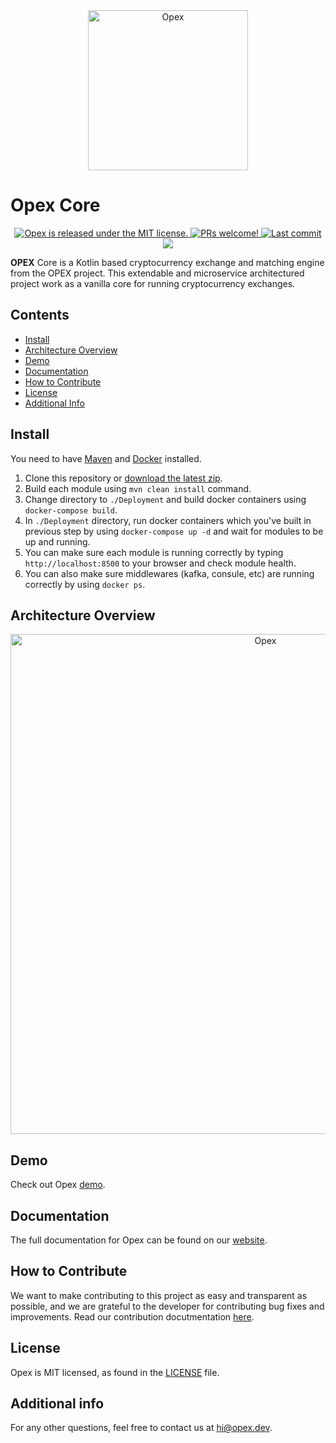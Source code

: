 <div align="center" style="border-radius:25px" >
  <img width="256px" src="https://opex.dev/demo/static/media/opexLogoPlus.2858c980.svg" alt="Opex" title="Opex">
</div>

# Opex Core

<p align="center">
  <a href="https://github.com/opexdev/Back-end/blob/main/LICENSE">
    <img src="https://img.shields.io/badge/license-MIT-blue.svg" alt="Opex is released under the MIT license." />
  </a>
  <a href="https://opex.dev/docs/contributing">
    <img src="https://img.shields.io/badge/PRs-welcome-brightgreen.svg" alt="PRs welcome!" />
  </a>
    <a href="https://github.com/opexdev/Back-end/last-commit">
    <img src="https://img.shields.io/github/last-commit/opexdev/Back-end? style=flat-square" alt="Last commit">
  </a>
  <a href="https://github.com/opexdev/Back-end/issues" target="blank">
	<img src="https://img.shields.io/github/issues/opexdev/Back-end? style=flat-square"/>
</a>
</p>

**OPEX** Core is a Kotlin based cryptocurrency exchange and matching engine from the OPEX project. This extendable and
microservice architectured project work as a vanilla core for running cryptocurrency exchanges.

## Contents

- [Install](#Install)
- [Architecture Overview](#overview)
- [Demo](#demo)
- [Documentation](#documentation)
- [How to Contribute](#how-to-contribute)
- [License](#license)
- [Additional Info](#info)

## <a name="Install"></a>Install

You need to have [Maven](https://maven.apache.org) and [Docker](https://www.docker.com) installed.

1. Clone this repository or [download the latest zip](https://github.com/opexdev/Back-end).
2. Build each module using `mvn clean install` command.
3. Change directory to `./Deployment` and build docker containers using `docker-compose build`.
4. In `./Deployment` directory, run docker containers which you've built in previous step by
   using `docker-compose up -d` and wait for modules to be up and running.
5. You can make sure each module is running correctly by typing `http://localhost:8500` to your browser and check module
   health.
6. You can also make sure middlewares (kafka, consule, etc) are running correctly by using `docker ps`.

## <a name="overview"></a>Architecture Overview

<div align="center" style="border-radius:25px" >
  <img width="800px" src="https://opex.dev/images/overview.jpg" alt="Opex" title="Opex">
</div>

## <a name="demo"></a>Demo

Check out Opex [demo][WebDemo].

[WebDemo]: https://opex.dev/demo

## <a name="documentation"></a>Documentation

The full documentation for Opex can be found on our [website][docs].

[docs]: https://opex.dev

## <a name="how-to-contribute"></a>How to Contribute

We want to make contributing to this project as easy and transparent as possible, and we are grateful to the developer
for contributing bug fixes and improvements. Read our contribution docutmentation [here][contribute].

[contribute]: https://opex.dev

## <a name="license"></a>License

Opex is MIT licensed, as found in the [LICENSE][l] file.

[l]: https://github.com/opexdev/Back-end/blob/main/LICENSE

## <a name="info"></a>Additional info

For any other questions, feel free to contact us at [hi@opex.dev](hi@opex.dev).


